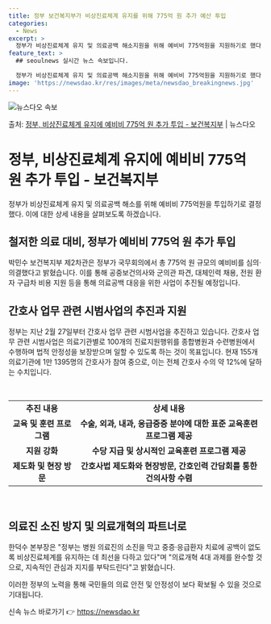 ```yaml
---
title: 정부 보건복지부가 비상진료체계 유지를 위해 775억 원 추가 예산 투입
categories:
  - News
excerpt: >
  정부가 비상진료체계 유지 및 의료공백 해소지원을 위해 예비비 775억원을 지원하기로 했다. 박민수 보건복지부…
feature_text: >
  ## seoulnews 실시간 뉴스 속보입니다.

  정부가 비상진료체계 유지 및 의료공백 해소지원을 위해 예비비 775억원을 지원하기로 했다. 박민수 보건복지부…
image: 'https://newsdao.kr/res/images/meta/newsdao_breakingnews.jpg'
---
```


![뉴스다오 속보](https://newsdao.kr/res/images/meta/newsdao_breakingnews.jpg)

<p>출처: <a href="https://newsdao.kr/3942" rel="dofollow">정부, 비상진료체계 유지에 예비비 775억 원 추가 투입 - 보건복지부</a> | 뉴스다오</p>

<h1>정부, 비상진료체계 유지에 예비비 775억 원 추가 투입 - 보건복지부</h1>

<p data-ke-size="size16">정부가 비상진료체계 유지 및 의료공백 해소를 위해 예비비 775억원을 투입하기로 결정했다. 이에 대한 상세 내용을 살펴보도록 하겠습니다.</p>

<h2 data-ke-size="size26">철저한 의료 대비, 정부가 예비비 775억 원 추가 투입</h2>

<p data-ke-size="size16">박민수 보건복지부 제2차관은 정부가 국무회의에서 총 775억 원 규모의 예비비를 심의·의결했다고 밝혔습니다. 이를 통해 공중보건의사와 군의관 파견, 대체인력 채용, 전원 환자 구급차 비용 지원 등을 통해 의료공백 대응을 위한 사업이 추진될 예정입니다.</p>

<h2 data-ke-size="size26">간호사 업무 관련 시범사업의 추진과 지원</h2>

<p data-ke-size="size16">정부는 지난 2월 27일부터 간호사 업무 관련 시범사업을 추진하고 있습니다. 간호사 업무 관련 시범사업은 의료기관별로 100개의 진료지원행위를 종합병원과 수련병원에서 수행하며 법적 안정성을 보장받으며 일할 수 있도록 하는 것이 목표입니다. 현재 155개 의료기관에 1만 1395명의 간호사가 참여 중으로, 이는 전체 간호사 수의 약 12%에 달하는 수치입니다.</p>

<p data-ke-size="size16">&nbsp;</p>

<table>
	<tr>
		<td style="text-align: center; height: 17px;"><b>추진 내용</b></td>
		<td style="text-align: center; height: 17px;"><b>상세 내용</b></td>
	</tr>
	<tr>
		<td style="text-align: center; height: 17px;"><b>교육 및 훈련 프로그램</b></td>
		<td style="text-align: center; height: 17px;"><b>수술, 외과, 내과, 응급중증 분야에 대한 표준 교육훈련 프로그램 제공</b></td>
	</tr>
	<tr>
		<td style="text-align: center; height: 17px;"><b>지원 강화</b></td>
		<td style="text-align: center; height: 17px;"><b>수당 지급 및 상시적인 교육훈련 프로그램 제공</b></td>
	</tr>
	<tr>
		<td style="text-align: center; height: 17px;"><b>제도화 및 현장 방문</b></td>
		<td style="text-align: center; height: 17px;"><b>간호사법 제도화와 현장방문, 간호인력 간담회를 통한 건의사항 수렴</b></td>
	</tr>
</table>

<p data-ke-size="size16">&nbsp;</p>

<h2 data-ke-size="size26">의료진 소진 방지 및 의료개혁의 파트너로</h2>

<p data-ke-size="size16">한덕수 본부장은 "정부는 병원 의료진의 소진을 막고 중증·응급환자 치료에 공백이 없도록 비상진료체계를 유지하는 데 최선을 다하고 있다"며 "의료개혁 4대 과제를 완수할 것으로, 지속적인 관심과 지지를 부탁드린다"고 밝혔습니다.</p>

<p data-ke-size="size16">이러한 정부의 노력을 통해 국민들의 의료 안전 및 안정성이 보다 확보될 수 있을 것으로 기대됩니다.</p> 

신속 뉴스 바로가기 👉 <a href="https://newsdao.kr" rel="dofollow">https://newsdao.kr</a>


